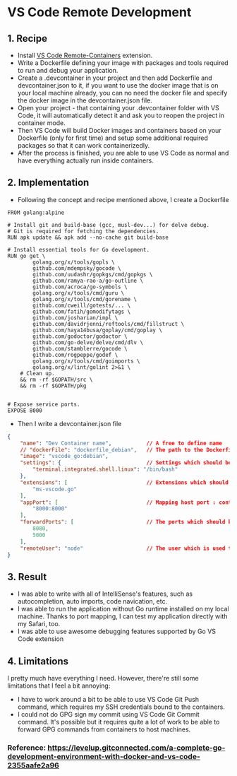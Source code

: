 # VS Code Remote Development

## 1. Recipe
-  Install [VS Code Remote-Containers](https://marketplace.visualstudio.com/items?itemName=ms-vscode-remote.remote-containers) extension.
- Write a Dockerfile defining your image with packages and tools required to run and debug your application.
- Create a .devcontainer in your project and then add Dockerfile and devcontainer.json to it, if you want to use the docker image that is on your local machine already, you can no need the docker file and specify the docker image in the devcontainer.json file.
- Open your project - that containing your .devcontainer folder with VS Code, it will automatically detect it and ask you to reopen the project in container mode.
- Then VS Code will build Docker images and containers based on your Dockerfile (only for first time) and setup some additional required packages so that it can work containerizedly.
- After the process is finished, you are able to use VS Code as normal and have everything actually run inside containers.

## 2. Implementation
- Following the concept and recipe mentioned above, I create a Dockerfile
```docker
FROM golang:alpine

# Install git and build-base (gcc, musl-dev...) for delve debug.
# Git is required for fetching the dependencies.
RUN apk update && apk add --no-cache git build-base

# Install essential tools for Go development.
RUN go get \
        golang.org/x/tools/gopls \
        github.com/mdempsky/gocode \
        github.com/uudashr/gopkgs/cmd/gopkgs \
        github.com/ramya-rao-a/go-outline \
        github.com/acroca/go-symbols \
        golang.org/x/tools/cmd/guru \
        golang.org/x/tools/cmd/gorename \
        github.com/cweill/gotests/... \
        github.com/fatih/gomodifytags \
        github.com/josharian/impl \
        github.com/davidrjenni/reftools/cmd/fillstruct \
        github.com/haya14busa/goplay/cmd/goplay \
        github.com/godoctor/godoctor \
        github.com/go-delve/delve/cmd/dlv \
        github.com/stamblerre/gocode \
        github.com/rogpeppe/godef \
        golang.org/x/tools/cmd/goimports \
        golang.org/x/lint/golint 2>&1 \
    # Clean up.
    && rm -rf $GOPATH/src \
    && rm -rf $GOPATH/pkg
	

# Expose service ports.
EXPOSE 8000
```
- Then I write a devcontainer.json file
```json
{
    "name": "Dev Container name",           // A free to define name
    // "dockerFile": "dockerfile_debian",   // The path to the Dockerfile which defines the Docker image. It is also possible to directly use an existing Docker image or a Docker Compose file
    "image": "vscode_go:debian",
    "settings": {                           // Settings which should be applied to Visual Studio Code. Here the default terminal is set to bash
        "terminal.integrated.shell.linux": "/bin/bash"
    },
    "extensions": [                         // Extensions which should be installed in Visual Studio Code by default
        "ms-vscode.go"
    ],
    "appPort": [                            // Mapping host port : container port
        "8000:8000"
    ],
    "forwardPorts": [                       // The ports which should be forwarded from the container to your localhost, to be able to access, e.g. web pages. Here port 8080 is forward on which the UI5 tooling serves the UI5 application. Port 35729 is forwarded too, for the live reload functionality.
        8080,
        5000
    ],
    "remoteUser": "node"                    // The user which is used to connect to the remote container, if not root should be used. node is a predefined user by the image I used as base
}

```

## 3. Result
- I was able to write with all of IntelliSense's features, such as autocompletion, auto imports, code navication, etc.
- I was able to run the application without Go runtime installed on my local machine. Thanks to port mapping, I can test my application directly with my Safari, too.
- I was able to use awesome debugging features supported by Go VS Code extension

## 4. Limitations
I pretty much have everything I need. However, there're still some limitations that I feel a bit annoying:
- I have to work around a bit to be able to use VS Code Git Push command, which requires my SSH credentials bound to the containers.
- I could not do GPG sign my commit using VS Code Git Commit command. It's possible but it requires quite a lot of work to be able to forward GPG commands from containers to host machines.


### Reference: https://levelup.gitconnected.com/a-complete-go-development-environment-with-docker-and-vs-code-2355aafe2a96
